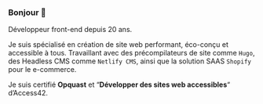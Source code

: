 ### Bonjour 👋

Développeur front-end depuis 20 ans.

Je suis spécialisé en création de site web performant, éco-conçu et accessible à tous. Travaillant avec des précompilateurs de site comme `Hugo`, des Headless CMS comme `Netlify CMS`, ainsi que la solution SAAS `Shopify` pour le e-commerce.

Je suis certifié **Opquast** et “**Développer des sites web accessibles**“ d’Access42.
